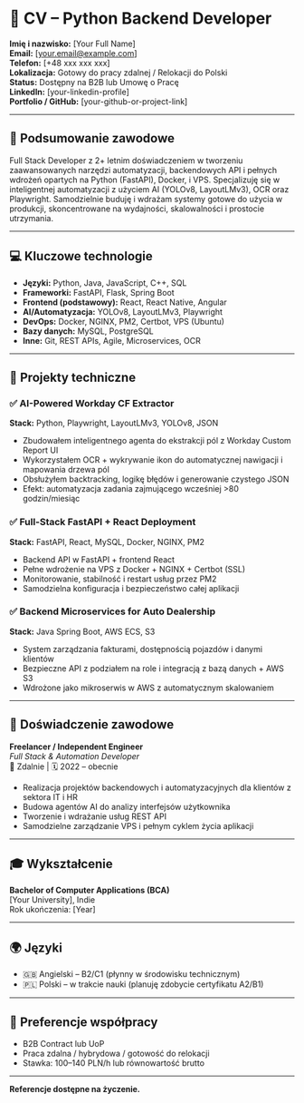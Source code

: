 # 📄 CV – Python Backend Developer

**Imię i nazwisko:** [Your Full Name]  
**Email:** [your.email@example.com]  
**Telefon:** [+48 xxx xxx xxx]  
**Lokalizacja:** Gotowy do pracy zdalnej / Relokacji do Polski  
**Status:** Dostępny na B2B lub Umowę o Pracę  
**LinkedIn:** [your-linkedin-profile]  
**Portfolio / GitHub:** [your-github-or-project-link]  

---

## 🧠 Podsumowanie zawodowe

Full Stack Developer z 2+ letnim doświadczeniem w tworzeniu zaawansowanych narzędzi automatyzacji, backendowych API i pełnych wdrożeń opartych na Python (FastAPI), Docker, i VPS. Specjalizuję się w inteligentnej automatyzacji z użyciem AI (YOLOv8, LayoutLMv3), OCR oraz Playwright. Samodzielnie buduję i wdrażam systemy gotowe do użycia w produkcji, skoncentrowane na wydajności, skalowalności i prostocie utrzymania.

---

## 💻 Kluczowe technologie

- **Języki:** Python, Java, JavaScript, C++, SQL  
- **Frameworki:** FastAPI, Flask, Spring Boot  
- **Frontend (podstawowy):** React, React Native, Angular  
- **AI/Automatyzacja:** YOLOv8, LayoutLMv3, Playwright  
- **DevOps:** Docker, NGINX, PM2, Certbot, VPS (Ubuntu)  
- **Bazy danych:** MySQL, PostgreSQL  
- **Inne:** Git, REST APIs, Agile, Microservices, OCR  

---

## 🚀 Projekty techniczne

### ✅ AI-Powered Workday CF Extractor  
**Stack:** Python, Playwright, LayoutLMv3, YOLOv8, JSON  
- Zbudowałem inteligentnego agenta do ekstrakcji pól z Workday Custom Report UI  
- Wykorzystałem OCR + wykrywanie ikon do automatycznej nawigacji i mapowania drzewa pól  
- Obsłużyłem backtracking, logikę błędów i generowanie czystego JSON  
- Efekt: automatyzacja zadania zajmującego wcześniej >80 godzin/miesiąc

### ✅ Full-Stack FastAPI + React Deployment  
**Stack:** FastAPI, React, MySQL, Docker, NGINX, PM2  
- Backend API w FastAPI + frontend React  
- Pełne wdrożenie na VPS z Docker + NGINX + Certbot (SSL)  
- Monitorowanie, stabilność i restart usług przez PM2  
- Samodzielna konfiguracja i bezpieczeństwo całej aplikacji

### ✅ Backend Microservices for Auto Dealership  
**Stack:** Java Spring Boot, AWS ECS, S3  
- System zarządzania fakturami, dostępnością pojazdów i danymi klientów  
- Bezpieczne API z podziałem na role i integracją z bazą danych + AWS S3  
- Wdrożone jako mikroserwis w AWS z automatycznym skalowaniem

---

## 🧾 Doświadczenie zawodowe

**Freelancer / Independent Engineer**  
*Full Stack & Automation Developer*  
📍 Zdalnie | 🗓️ 2022 – obecnie  
- Realizacja projektów backendowych i automatyzacyjnych dla klientów z sektora IT i HR  
- Budowa agentów AI do analizy interfejsów użytkownika  
- Tworzenie i wdrażanie usług REST API  
- Samodzielne zarządzanie VPS i pełnym cyklem życia aplikacji

---

## 🎓 Wykształcenie

**Bachelor of Computer Applications (BCA)**  
[Your University], Indie  
Rok ukończenia: [Year]

---

## 🌍 Języki

- 🇬🇧 Angielski – B2/C1 (płynny w środowisku technicznym)  
- 🇵🇱 Polski – w trakcie nauki (planuję zdobycie certyfikatu A2/B1)

---

## 🤝 Preferencje współpracy

- B2B Contract lub UoP  
- Praca zdalna / hybrydowa / gotowość do relokacji  
- Stawka: 100–140 PLN/h lub równowartość brutto

---

**Referencje dostępne na życzenie.**
